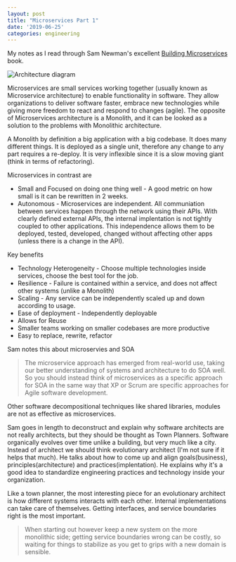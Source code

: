 ```yaml
---
layout: post
title: "Microservices Part 1"
date: '2019-06-25'
categories: engineering
---
```


My notes as I read through Sam Newman's excellent [Building Microservices](https://samnewman.io/books/building_microservices/) book.

![Architecture diagram](https://dzone.com/storage/temp/5302608-1.png)

<!-- more -->

Microservices are small services working together (usually known as Microservice architecture) to enable functionality in software. They allow organizations to deliver software faster, embrace new technologies while giving more freedom to react and respond to changes (agile). The opposite of Microservices architecture is a Monolith, and it can be looked as a solution to the problems with Monolithic architecture.

A Monolith by definition a big application with a big codebase. It does many different things. It is deployed as a single unit, therefore any change to any part requires a re-deploy. It is very inflexible since it is a slow moving giant (think in terms of refactoring). 

Microservices in contrast are
- Small and Focused on doing one thing well - A good metric on how small is it can be rewritten in 2 weeks.
- Autonomous - Microservices are independent. All communiation between services happen through the network using their APIs. With clearly defined external APIs, the internal implentation is not tightly coupled to other applications. This independence allows them to be deployed, tested, developed, changed without affecting other apps (unless there is a change in the API).

Key benefits
- Technology Heterogeneity - Choose multiple technologies inside services, choose the best tool for the job.
- Resilience - Failure is contained within a service, and does not affect other systems (unlike a Monolith)
- Scaling - Any service can be independently scaled up and down according to usage.
- Ease of deployment - Independently deployable
- Allows for Reuse
- Smaller teams working on smaller codebases are more productive
- Easy to replace, rewrite, refactor

Sam notes this about microservies and SOA
> The microservice approach has emerged from real-world use, taking our better understanding of systems and architecture to do SOA well. So you should instead think of microservices as a specific approach for SOA in the same way that XP or Scrum are specific approaches for Agile software development.

Other software decompositional techniques like shared libraries, modules are not as effective as microservices.

Sam goes in length to deconstruct and explain why software architects are not really architects, but they should be thought as Town Planners. Software organically evolves over time unlike a building, but very much like a city. Instead of architect we should think evolutionary architect (I'm not sure if it helps that much). He talks about how to come up and align goals(business), principles(architecture) and practices(implentation). He explains why it's a good idea to standardize engineering practices and technology inside your organization.

Like a town planner, the most interesting piece for an evolutionary architect is how different systems interacts with each other. Internal implementations can take care of themselves. Getting interfaces, and service boundaries right is the most important.

> When starting out however keep a new system on the more monolithic side; getting service boundaries wrong can be costly, so waiting for things to stabilize as you get to grips with a new domain is sensible.

